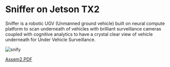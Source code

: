 # Sniffer on Jetson TX2

Sniffer is a robotic UGV (Unmanned ground vehicle) built on neural compute platform to scan underneath of vehicles with brilliant surveillance cameras coupled with cognitive analytics to have a crystal clear view of vehicle underneath for Under Vehicle Surveillance.

![snify](https://user-images.githubusercontent.com/45988949/62763958-63052900-baaa-11e9-96ef-e9af9e419c78.jpg)

[Assem2.PDF](https://github.com/surendrallam/sniffer/files/3485660/Assem2.PDF)

